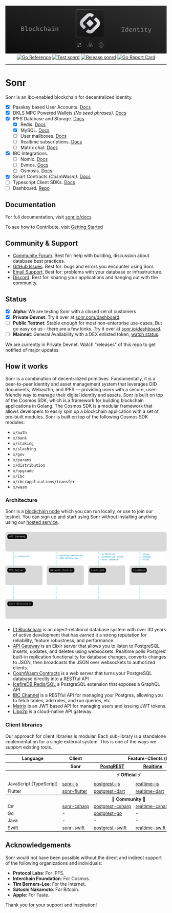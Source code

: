 <div style="text-align: center;">

[![Sonr Logo Banner](.github/images/core-cover.png)](https://sonr.io)
[![Go Reference](https://pkg.go.dev/badge/github.com/sonrhq/core.svg)](https://pkg.go.dev/github.com/sonrhq/core)
[![Test sonrd](https://github.com/sonrhq/core/actions/workflows/tests.yml/badge.svg)](https://github.com/sonrhq/core/actions/workflows/tests.yml)
[![Release sonrd](https://github.com/sonrhq/core/actions/workflows/release.yml/badge.svg)](https://github.com/sonrhq/core/actions/workflows/release.yml)
[![Go Report Card](https://goreportcard.com/badge/github.com/sonrhq/core)](https://goreportcard.com/report/github.com/sonrhq/core)

</div>

---

# Sonr

Sonr is an ibc-enabled blockchain for decentralized identity.

- [x] Passkey based User Accounts. [Docs](https://sonr.io/docs/guides/database)
- [x] DKLS MPC Powered Wallets _(No seed phrases)_. [Docs](https://sonr.io/docs/guides/auth)
- [x] IPFS Database and Storage. [Docs](https://sonr.io/docs/guides/storage)
  - [x] Redis. [Docs](https://sonr.io/docs/guides/api#rest-api-overview)
  - [x] MySQL. [Docs](https://sonr.io/docs/guides/api#graphql-api-overview)
  - [ ] User mailboxes. [Docs](https://sonr.io/docs/guides/api#realtime-api-overview)
  - [ ] Realtime subscriptions. [Docs](https://sonr.io/docs/guides/api#realtime-api-overview)
  - [ ] Matrix chat. [Docs](https://sonr.io/docs/guides/api#realtime-api-overview)
- [x] IBC Integrations.
  - [ ] Nomic. [Docs](https://sonr.io/docs/guides/database/functions)
  - [ ] Evmos. [Docs](https://sonr.io/docs/guides/functions)
  - [ ] Osmosis. [Docs](https://sonr.io/docs/guides/functions)
- [x] Smart Contracts  _(CosmWasm)_. [Docs](https://sonr.io/docs/guides/storage)
- [ ] Typescript Client SDKs. [Docs](https://sonr.io/docs/guides/ai)
- [ ] Dashboard. [Repo](https://github.com/sonr-io/front)

## Documentation

For full documentation, visit [sonr.io/docs](https://sonr.io/docs)

To see how to Contribute, visit [Getting Started](./docs/wiki/DEVELOPERS.md)

## Community & Support

- [Community Forum](https://github.com/sonr-io/sonr/discussions). Best for: help with building, discussion about database best practices.
- [GitHub Issues](https://github.com/sonr-io/sonr/issues). Best for: bugs and errors you encounter using Sonr.
- [Email Support](https://sonr.io/docs/support#business-support). Best for: problems with your database or infrastructure.
- [Discord](https://discord.sonr.com). Best for: sharing your applications and hanging out with the community.

## Status

- [x] **Alpha**: We are testing Sonr with a closed set of customers
- [x] **Private Devnet**: Try it over at [sonr.com/dashboard](https://sonr.io/dashboard).
- [ ] **Public Testnet**: Stable enough for most non-enterprise use-cases, But go easy on us - there are a few kinks. Try it over at [sonr.io/dashboard](https://sonr.io/dashboard).
- [ ] **Mainnet**: General Availability with a DEX enlisted token, [watch status](https://sonr.io/docs/guides/getting-started/features#feature-status).

We are currently in Private Devnet. Watch "releases" of this repo to get notified of major updates.

## How it works

Sonr is a combination of decentralized primitives. Fundamentally, it is a peer-to-peer identity and asset management system that leverages DID documents, Webauthn, and IPFS — providing users with a secure, user-friendly way to manage their digital identity and assets. Sonr is built on top of the Cosmos SDK, which is a framework for building blockchain applications in Golang. The Cosmos SDK is a modular framework that allows developers to easily spin up a blockchain application with a set of pre-built modules. Sonr is built on top of the following Cosmos SDK modules:
- `x/auth`
- `x/bank`
- `x/staking`
- `x/slashing`
- `x/gov`
- `x/params`
- `x/distribution`
- `x/upgrade`
- `x/ibc`
- `x/ibc/applications/transfer`
- `x/wasm`


### Architecture

Sonr is a [blockchain node](https://sonr.io/dashboard) which you can run locally, or use to join our testnet. You can sign up and start using Sonr without installing anything using our [hosted service](https://sonr.io/dashboard).

![Architecture](.github/images/architecture.svg)

- [L1 Blockchain](https://www.postgresql.org/) is an object-relational database system with over 30 years of active development that has earned it a strong reputation for reliability, feature robustness, and performance.
- [API Gateway](https://github.com/sonr/realtime) is an Elixir server that allows you to listen to PostgreSQL inserts, updates, and deletes using websockets. Realtime polls Postgres' built-in replication functionality for database changes, converts changes to JSON, then broadcasts the JSON over websockets to authorized clients.
- [CosmWasm Contracts](http://postgrest.org/) is a web server that turns your PostgreSQL database directly into a RESTful API
- [IcefireDB Redis/SQL](http://github.com/sonr/pg_graphql/) a PostgreSQL extension that exposes a GraphQL API
- [IBC Channel](https://github.com/sonr/postgres-meta) is a RESTful API for managing your Postgres, allowing you to fetch tables, add roles, and run queries, etc.
- [Matrix](https://github.com/sonr/gotrue) is an JWT based API for managing users and issuing JWT tokens.
- [Libp2p](https://github.com/Kong/kong) is a cloud-native API gateway.

### Client libraries

Our approach for client libraries is modular. Each sub-library is a standalone implementation for a single external system. This is one of the ways we support existing tools.

<table style="table-layout:fixed; white-space: nowrap;">
  <tr>
    <th>Language</th>
    <th>Client</th>
    <th colspan="5">Feature-Clients (bundled in Sonr client)</th>
  </tr>
  <!-- notranslate -->
  <tr>
    <th></th>
    <th>Sonr</th>
    <th><a href="https://github.com/postgrest/postgrest" target="_blank" rel="noopener noreferrer">PostgREST</a></th>
    <th><a href="https://github.com/sonr/realtime" target="_blank" rel="noopener noreferrer">Realtime</a></th>
    <th><a href="https://github.com/sonr/storage-api" target="_blank" rel="noopener noreferrer">Storage</a></th>
    <th>Functions</th>
  </tr>
  <!-- TEMPLATE FOR NEW ROW -->
  <!-- START ROW
  <tr>
    <td>lang</td>
    <td><a href="https://github.com/sonr-community/sonr-lang" target="_blank" rel="noopener noreferrer">sonr-lang</a></td>
    <td><a href="https://github.com/sonr-community/postgrest-lang" target="_blank" rel="noopener noreferrer">postgrest-lang</a></td>
    <td><a href="https://github.com/sonr-community/gotrue-lang" target="_blank" rel="noopener noreferrer">gotrue-lang</a></td>
    <td><a href="https://github.com/sonr-community/realtime-lang" target="_blank" rel="noopener noreferrer">realtime-lang</a></td>
    <td><a href="https://github.com/sonr-community/storage-lang" target="_blank" rel="noopener noreferrer">storage-lang</a></td>
  </tr>
  END ROW -->
  <!-- /notranslate -->
  <th colspan="7">⚡️ Official ⚡️</th>
  <!-- notranslate -->
  <tr>
    <td>JavaScript (TypeScript)</td>
    <td><a href="https://github.com/sonr-io/sonr-js" target="_blank" rel="noopener noreferrer">sonr-js</a></td>
    <td><a href="https://github.com/sonr/postgrest-js" target="_blank" rel="noopener noreferrer">postgrest-js</a></td>
    <td><a href="https://github.com/sonr/realtime-js" target="_blank" rel="noopener noreferrer">realtime-js</a></td>
    <td><a href="https://github.com/sonr/storage-js" target="_blank" rel="noopener noreferrer">storage-js</a></td>
    <td><a href="https://github.com/sonr/functions-js" target="_blank" rel="noopener noreferrer">functions-js</a></td>
  </tr>
    <tr>
    <td>Flutter</td>
    <td><a href="https://github.com/sonr-io/sonr-flutter" target="_blank" rel="noopener noreferrer">sonr-flutter</a></td>
    <td><a href="https://github.com/sonr/postgrest-dart" target="_blank" rel="noopener noreferrer">postgrest-dart</a></td>
    <td><a href="https://github.com/sonr/realtime-dart" target="_blank" rel="noopener noreferrer">realtime-dart</a></td>
    <td><a href="https://github.com/sonr/storage-dart" target="_blank" rel="noopener noreferrer">storage-dart</a></td>
    <td><a href="https://github.com/sonr/functions-dart" target="_blank" rel="noopener noreferrer">functions-dart</a></td>
  </tr>
  <!-- /notranslate -->
  <th colspan="7">💚 Community 💚</th>
  <!-- notranslate -->
  <tr>
    <td>C#</td>
    <td><a href="https://github.com/sonr-community/sonr-csharp" target="_blank" rel="noopener noreferrer">sonr-csharp</a></td>
    <td><a href="https://github.com/sonr-community/postgrest-csharp" target="_blank" rel="noopener noreferrer">postgrest-csharp</a></td>
    <td><a href="https://github.com/sonr-community/realtime-csharp" target="_blank" rel="noopener noreferrer">realtime-csharp</a></td>
    <td><a href="https://github.com/sonr-community/storage-csharp" target="_blank" rel="noopener noreferrer">storage-csharp</a></td>
    <td><a href="https://github.com/sonr-community/functions-csharp" target="_blank" rel="noopener noreferrer">functions-csharp</a></td>
  </tr>
  <tr>
    <td>Go</td>
    <td>-</td>
    <td><a href="https://github.com/sonr-community/postgrest-go" target="_blank" rel="noopener noreferrer">postgrest-go</a></td>
    <td>-</td>
    <td><a href="https://github.com/sonr-community/storage-go" target="_blank" rel="noopener noreferrer">storage-go</a></td>
    <td><a href="https://github.com/sonr-community/functions-go" target="_blank" rel="noopener noreferrer">functions-go</a></td>
  </tr>
  <tr>
    <td>Java</td>
    <td>-</td>
    <td>-</td>
    <td>-</td>
    <td><a href="https://github.com/sonr-community/storage-java" target="_blank" rel="noopener noreferrer">storage-java</a></td>
    <td>-</td>
  </tr>
  <tr>
    <td>Swift</td>
    <td><a href="https://github.com/sonr-community/sonr-swift" target="_blank" rel="noopener noreferrer">sonr-swift</a></td>
    <td><a href="https://github.com/sonr-community/postgrest-swift" target="_blank" rel="noopener noreferrer">postgrest-swift</a></td>
    <td><a href="https://github.com/sonr-community/realtime-swift" target="_blank" rel="noopener noreferrer">realtime-swift</a></td>
    <td><a href="https://github.com/sonr-community/storage-swift" target="_blank" rel="noopener noreferrer">storage-swift</a></td>
    <td><a href="https://github.com/sonr-community/functions-swift" target="_blank" rel="noopener noreferrer">functions-swift</a></td>
  </tr>
  <!-- /notranslate -->
</table>


## Acknowledgements

Sonr would not have been possible without the direct and indirect support of the following organizations and individuals:

- **Protocol Labs**: For IPFS.
- **Interchain Foundation**: For Cosmos.
- **Tim Berners-Lee**: For the Internet.
- **Satoshi Nakamoto**: For Bitcoin.
- **Apple**: For Taste.

Thank you for your support and inspiration!

